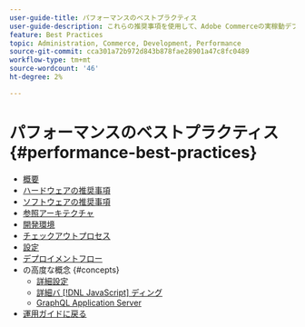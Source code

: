 ```yaml
---
user-guide-title: パフォーマンスのベストプラクティス
user-guide-description: これらの推奨事項を使用して、Adobe Commerceの実稼動デプロイメントのパフォーマンスを最適化します。
feature: Best Practices
topic: Administration, Commerce, Development, Performance
source-git-commit: cca301a72b972d843b878fae28901a47c8fc0489
workflow-type: tm+mt
source-wordcount: '46'
ht-degree: 2%

---
```



# パフォーマンスのベストプラクティス {#performance-best-practices}

- [概要](overview.md)
- [ハードウェアの推奨事項](hardware.md)
- [ソフトウェアの推奨事項](software.md)
- [参照アーキテクチャ](reference-architecture.md)
- [開発環境](development-environment.md)
- [チェックアウトプロセス](high-throughput-order-processing.md)
- [設定](configuration.md)
- [デプロイメントフロー](deployment-flow.md)
- の高度な概念 {#concepts}
   - [詳細設定](advanced-setup.md)
   - [詳細バ  [!DNL JavaScript]  ディング](advanced-js-bundling.md)
   - [GraphQL Application Server](application-server.md)
- [ 運用ガイドに戻る ](https://experienceleague.adobe.com/docs/commerce-operations/operational-guides/home.html)
